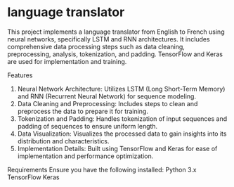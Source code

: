 # language translator
This project implements a language translator from English to French using neural networks, specifically LSTM and RNN architectures. It includes comprehensive data processing steps such as data cleaning, preprocessing, analysis, tokenization, and padding. TensorFlow and Keras are used for implementation and training.

Features
1) Neural Network Architecture: Utilizes LSTM (Long Short-Term Memory) and RNN (Recurrent Neural Network) for sequence modeling.
2) Data Cleaning and Preprocessing: Includes steps to clean and preprocess the data to prepare it for training.
3) Tokenization and Padding: Handles tokenization of input sequences and padding of sequences to ensure uniform length.
4) Data Visualization: Visualizes the processed data to gain insights into its distribution and characteristics.
5) Implementation Details: Built using TensorFlow and Keras for ease of implementation and performance optimization.

Requirements
Ensure you have the following installed:
Python 3.x
TensorFlow
Keras
